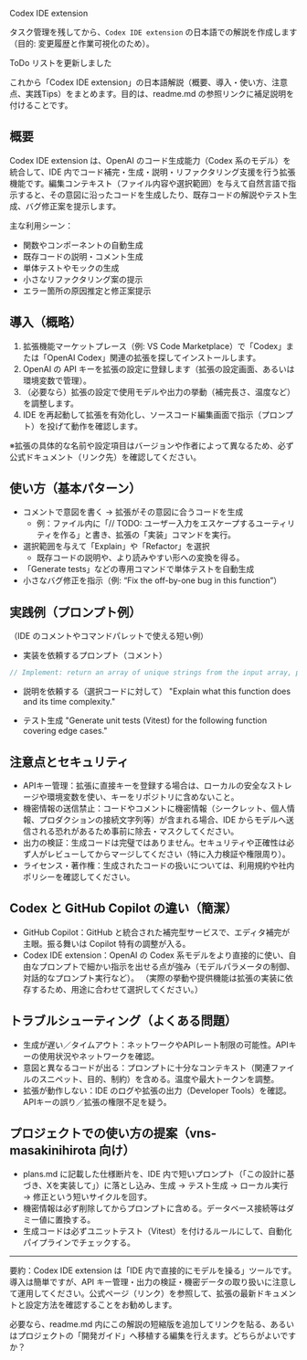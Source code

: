 Codex IDE extension

タスク管理を残してから、`Codex IDE extension` の日本語での解説を作成します（目的: 変更履歴と作業可視化のため）。

ToDo リストを更新しました

これから「Codex IDE extension」の日本語解説（概要、導入・使い方、注意点、実践Tips）をまとめます。目的は、readme.md の参照リンクに補足説明を付けることです。

## 概要
Codex IDE extension は、OpenAI のコード生成能力（Codex 系のモデル）を統合して、IDE 内でコード補完・生成・説明・リファクタリング支援を行う拡張機能です。編集コンテキスト（ファイル内容や選択範囲）を与えて自然言語で指示すると、その意図に沿ったコードを生成したり、既存コードの解説やテスト生成、バグ修正案を提示します。

主な利用シーン：
- 関数やコンポーネントの自動生成
- 既存コードの説明・コメント生成
- 単体テストやモックの生成
- 小さなリファクタリング案の提示
- エラー箇所の原因推定と修正案提示

## 導入（概略）
1. 拡張機能マーケットプレース（例: VS Code Marketplace）で「Codex」または「OpenAI Codex」関連の拡張を探してインストールします。
2. OpenAI の API キーを拡張の設定に登録します（拡張の設定画面、あるいは環境変数で管理）。
3. （必要なら）拡張の設定で使用モデルや出力の挙動（補完長さ、温度など）を調整します。
4. IDE を再起動して拡張を有効化し、ソースコード編集画面で指示（プロンプト）を投げて動作を確認します。

※拡張の具体的な名前や設定項目はバージョンや作者によって異なるため、必ず公式ドキュメント（リンク先）を確認してください。

## 使い方（基本パターン）
- コメントで意図を書く → 拡張がその意図に合うコードを生成
  - 例：ファイル内に「// TODO: ユーザー入力をエスケープするユーティリティを作る」と書き、拡張の「実装」コマンドを実行。
- 選択範囲を与えて「Explain」や「Refactor」を選択
  - 既存コードの説明や、より読みやすい形への変換を得る。
- 「Generate tests」などの専用コマンドで単体テストを自動生成
- 小さなバグ修正を指示（例: “Fix the off-by-one bug in this function”）

## 実践例（プロンプト例）
（IDE のコメントやコマンドパレットで使える短い例）

- 実装を依頼するプロンプト（コメント）
```js
// Implement: return an array of unique strings from the input array, preserving order.
```

- 説明を依頼する（選択コードに対して）
"Explain what this function does and its time complexity."

- テスト生成
"Generate unit tests (Vitest) for the following function covering edge cases."

## 注意点とセキュリティ
- APIキー管理：拡張に直接キーを登録する場合は、ローカルの安全なストレージや環境変数を使い、キーをリポジトリに含めないこと。
- 機密情報の送信禁止：コードやコメントに機密情報（シークレット、個人情報、プロダクションの接続文字列等）が含まれる場合、IDE からモデルへ送信される恐れがあるため事前に除去・マスクしてください。
- 出力の検証：生成コードは完璧ではありません。セキュリティや正確性は必ず人がレビューしてからマージしてください（特に入力検証や権限周り）。
- ライセンス・著作権：生成されたコードの扱いについては、利用規約や社内ポリシーを確認してください。

## Codex と GitHub Copilot の違い（簡潔）
- GitHub Copilot：GitHub と統合された補完型サービスで、エディタ補完が主眼。振る舞いは Copilot 特有の調整が入る。
- Codex IDE extension：OpenAI の Codex 系モデルをより直接的に使い、自由なプロンプトで細かい指示を出せる点が強み（モデルパラメータの制御、対話的なプロンプト実行など）。
（実際の挙動や提供機能は拡張の実装に依存するため、用途に合わせて選択してください。）

## トラブルシューティング（よくある問題）
- 生成が遅い／タイムアウト：ネットワークやAPIレート制限の可能性。APIキーの使用状況やネットワークを確認。
- 意図と異なるコードが出る：プロンプトに十分なコンテキスト（関連ファイルのスニペット、目的、制約）を含める。温度や最大トークンを調整。
- 拡張が動作しない：IDE のログや拡張の出力（Developer Tools）を確認。APIキーの誤り／拡張の権限不足を疑う。

## プロジェクトでの使い方の提案（vns-masakinihirota 向け）
- plans.md に記載した仕様断片を、IDE 内で短いプロンプト（「この設計に基づき、Xを実装して」）に落とし込み、生成 → テスト生成 → ローカル実行 → 修正という短いサイクルを回す。
- 機密情報は必ず削除してからプロンプトに含める。データベース接続等はダミー値に置換する。
- 生成コードは必ずユニットテスト（Vitest）を付けるルールにして、自動化パイプラインでチェックする。

---

要約：Codex IDE extension は「IDE 内で直接的にモデルを操る」ツールです。導入は簡単ですが、API キー管理・出力の検証・機密データの取り扱いに注意して運用してください。公式ページ（リンク）を参照して、拡張の最新ドキュメントと設定方法を確認することをお勧めします。

必要なら、readme.md 内にこの解説の短縮版を追加してリンクを貼る、あるいはプロジェクトの「開発ガイド」へ移植する編集を行えます。どちらがよいですか？
